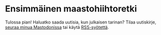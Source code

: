 # Ensimmäinen maastohiihtoretki

Tulossa pian! Haluatko saada uutisia, kun julkaisen tarinan? Tilaa uutiskirje, [seuraa minua Mastodonissa](https://photog.social/@explorewilder) tai käytä [RSS-syötettä](https://photog.social/@explorewilder.rss).

